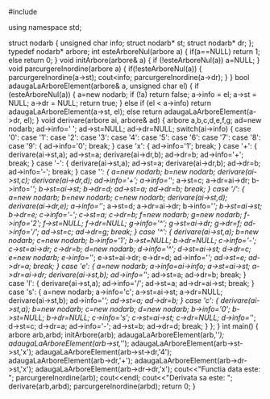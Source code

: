 #include <iostream>

using namespace std;

struct nodarb {
    unsigned char info;
    struct nodarb* st; struct nodarb* dr;
};
typedef nodarb* arbore;
int esteArboreNul(arbore a)
{
   if(a==NULL)
    return 1;
   else
    return 0;
}
void initArbore(arbore& a)
{
   if (!esteArboreNul(a)) a=NULL;
}
void parcurgereInordine(arbore a)
{
    if(!esteArboreNul(a))
    {
        parcurgereInordine(a->st);
        cout<<a->info;
        parcurgereInordine(a->dr);
    }
}
bool adaugaLaArboreElement(arbore& a, unsigned char el) {
    if (esteArboreNul(a)) {
        a=new nodarb;
        if (!a) return false;
        a->info = el; a->st = NULL; a->dr = NULL;
        return true;
    }
    else if (el < a->info)
        return adaugaLaArboreElement(a->st, el);
    else
        return adaugaLaArboreElement(a->dr, el);
}
void derivare(arbore ai, arbore& ad)
{
    arbore a,b,c,d,e,f,g;
    ad=new nodarb;
    ad->info=' ';
    ad->st=NULL;
    ad->dr=NULL;
    switch(ai->info)
    {
    case '0':
    case '1':
    case '2':
    case '3':
    case '4':
    case '5':
    case '6':
    case '7':
    case '8':
    case '9':
        {
            ad->info='0';
            break;
        }
    case 'x':
        {
            ad->info='1';
            break;
        }
    case '+':
        {
            derivare(ai->st,a);
            ad->st=a;
            derivare(ai->dr,b);
            ad->dr=b;
            ad->info='+';
            break;
        }
    case '-':
        {
            derivare(ai->st,a);
            ad->st=a;
            derivare(ai->dr,b);
            ad->dr=b;
            ad->info='-';
            break;
        }
    case '*':
        {
            a=new nodarb;
            b=new nodarb;
            derivare(ai->st,c);
            derivare(ai->dr,d);
            ad->info='+';
            a->info='*';
            a->st=c;
            a->dr=ai->dr;
            b->info='*';
            b->st=ai->st;
            b->dr=d;
            ad->st=a;
            ad->dr=b;
            break;
        }
    case '/':
        {
            a=new nodarb;
            b=new nodarb;
            c=new nodarb;
            derivare(ai->st,d);
            derivare(ai->dr,e);
            a->info='*';
            a->st=d;
            a->dr=ai->dr;
            b->info='*';
            b->st=ai->st;
            b->dr=e;
            c->info='-';
            c->st=a;
            c->dr=b;
            f=new nodarb;
            g=new nodarb;
            f->info='2';
            f->st=NULL;
            f->dr=NULL;
            g->info='^';
            g->st=ai->dr;
            g->dr=f;
            ad->info='/';
            ad->st=c;
            ad->dr=g;
            break;
        }
    case '^':
        {
            derivare(ai->st,a);
            b=new nodarb;
            c=new nodarb;
            b->info='1';
            b->st=NULL;
            b->dr=NULL;
            c->info='-';
            c->st=ai->dr;
            c->dr=b;
            d=new nodarb;
            d->info='^';
            d->st=ai->st;
            d->dr=c;
            e=new nodarb;
            e->info='*';
            e->st=ai->dr;
            e->dr=d;
            ad->info='*';
            ad->st=e;
            ad->dr=a;
            break;
        }
    case 'e':
        {
            a=new nodarb;
            a->info=ai->info;
            a->st=ai->st;
            a->dr=ai->dr;
            derivare(ai->st,b);
            ad->info='*';
            ad->st=a;
            ad->dr=b;
            break;
        }
    case 'l':
        {
            derivare(ai->st,a);
            ad->info='/';
            ad->st=a;
            ad->dr=ai->st;
            break;
        }
    case 's':
        {
            a=new nodarb;
            a->info='c';
            a->st=ai->st;
            a->dr=NULL;
            derivare(ai->st,b);
            ad->info='*';
            ad->st=a;
            ad->dr=b;
        }
    case 'c':
    {
        derivare(ai->st,a);
        b=new nodarb;
        c=new nodarb;
        d=new nodarb;
        b->info='0';
        b->st=NULL;
        b->dr=NULL;
        c->info='s';
        c->st=ai->st;
        c->dr=NULL;
        d->info='*';
        d->st=c;
        d->dr=a;
        ad->info='-';
        ad->st=b;
        ad->dr=d;
        break;
    }
    };
}
int main()
{
    arbore arb,arbd;
    initArbore(arb);
    adaugaLaArboreElement(arb,'*');
    adaugaLaArboreElement(arb->st,'*');
    adaugaLaArboreElement(arb->st->st,'x');
    adaugaLaArboreElement(arb->st->dr,'4');
    adaugaLaArboreElement(arb->dr,'+');
    adaugaLaArboreElement(arb->dr->st,'x');
    adaugaLaArboreElement(arb->dr->dr,'x');
    cout<<"Functia data este: ";
    parcurgereInordine(arb);
    cout<<endl;
    cout<<"Derivata sa este: ";
    derivare(arb,arbd);
    parcurgereInordine(arbd);
    return 0;
}
